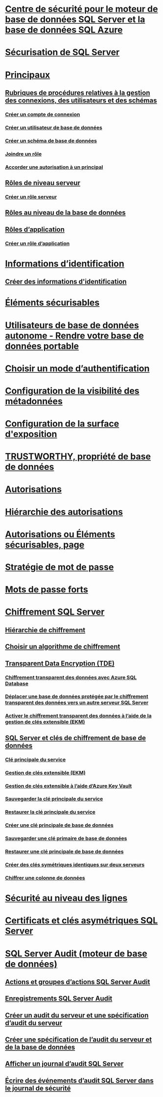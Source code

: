 # [Centre de sécurité pour le moteur de base de données SQL Server et la base de données SQL Azure](security-center-for-sql-server-database-engine-and-azure-sql-database.md)
# [Sécurisation de SQL Server](securing-sql-server.md)
# [Principaux](authentication-access/principals-database-engine.md)
## [Rubriques de procédures relatives à la gestion des connexions, des utilisateurs et des schémas](authentication-access/managing-logins-users-and-schemas-how-to-topics.md)
### [Créer un compte de connexion](authentication-access/create-a-login.md)
### [Créer un utilisateur de base de données](authentication-access/create-a-database-user.md)
### [Créer un schéma de base de données](authentication-access/create-a-database-schema.md)
### [Joindre un rôle](authentication-access/join-a-role.md)
### [Accorder une autorisation à un principal](authentication-access/grant-a-permission-to-a-principal.md)
## [Rôles de niveau serveur](authentication-access/server-level-roles.md)
### [Créer un rôle serveur](authentication-access/create-a-server-role.md)
## [Rôles au niveau de la base de données](authentication-access/database-level-roles.md)
## [Rôles d’application](authentication-access/application-roles.md)
### [Créer un rôle d’application](authentication-access/create-an-application-role.md)
# [Informations d’identification](authentication-access/credentials-database-engine.md)
## [Créer des informations d'identification](authentication-access/create-a-credential.md)
# [Éléments sécurisables](securables.md)
# [Utilisateurs de base de données autonome - Rendre votre base de données portable](contained-database-users-making-your-database-portable.md)
# [Choisir un mode d’authentification](choose-an-authentication-mode.md)
# [Configuration de la visibilité des métadonnées](metadata-visibility-configuration.md)
# [Configuration de la surface d'exposition](surface-area-configuration.md)
# [TRUSTWORTHY, propriété de base de données](trustworthy-database-property.md)
# [Autorisations](permissions-database-engine.md)
# [Hiérarchie des autorisations](permissions-hierarchy-database-engine.md)
# [Autorisations ou Éléments sécurisables, page](permissions-or-securables-page.md)
# [Stratégie de mot de passe](password-policy.md)
# [Mots de passe forts](strong-passwords.md)
# [Chiffrement SQL Server](encryption/sql-server-encryption.md)
## [Hiérarchie de chiffrement](encryption/encryption-hierarchy.md)
## [Choisir un algorithme de chiffrement](encryption/choose-an-encryption-algorithm.md)
## [Transparent Data Encryption (TDE)](encryption/transparent-data-encryption.md)
### [Chiffrement transparent des données avec Azure SQL Database](dbengine-transparent-data-encryption-with-azure-sql-database.md)
### [Déplacer une base de données protégée par le chiffrement transparent des données vers un autre serveur SQL Server](encryption/move-a-tde-protected-database-to-another-sql-server.md)
### [Activer le chiffrement transparent des données à l’aide de la gestion de clés extensible (EKM)](encryption/enable-tde-on-sql-server-using-ekm.md)
## [SQL Server et clés de chiffrement de base de données](encryption/sql-server-and-database-encryption-keys-database-engine.md)
### [Clé principale du service](encryption/service-master-key.md)
### [Gestion de clés extensible (EKM)](encryption/extensible-key-management-ekm.md)
### [Gestion de clés extensible à l’aide d’Azure Key Vault](encryption/extensible-key-management-using-azure-key-vault-sql-server.md)
### [Sauvegarder la clé principale du service](encryption/back-up-the-service-master-key.md)
### [Restaurer la clé principale du service](encryption/restore-the-service-master-key.md)
### [Créer une clé principale de base de données](encryption/create-a-database-master-key.md)
### [Sauvegarder une clé primaire de base de données](encryption/back-up-a-database-master-key.md)
### [Restaurer une clé principale de base de données](encryption/restore-a-database-master-key.md)
### [Créer des clés symétriques identiques sur deux serveurs](encryption/create-identical-symmetric-keys-on-two-servers.md)
### [Chiffrer une colonne de données](encryption/encrypt-a-column-of-data.md)
# [Sécurité au niveau des lignes](row-level-security.md)
# [Certificats et clés asymétriques SQL Server](sql-server-certificates-and-asymmetric-keys.md)
# [SQL Server Audit (moteur de base de données)](auditing/sql-server-audit-database-engine.md)
## [Actions et groupes d’actions SQL Server Audit](auditing/sql-server-audit-action-groups-and-actions.md)
## [Enregistrements SQL Server Audit](auditing/sql-server-audit-records.md)
## [Créer un audit du serveur et une spécification d’audit du serveur](auditing/create-a-server-audit-and-server-audit-specification.md)
## [Créer une spécification de l’audit du serveur et de la base de données](auditing/create-a-server-audit-and-database-audit-specification.md)
## [Afficher un journal d’audit SQL Server](auditing/view-a-sql-server-audit-log.md)
## [Écrire des événements d’audit SQL Server dans le journal de sécurité](auditing/write-sql-server-audit-events-to-the-security-log.md)
